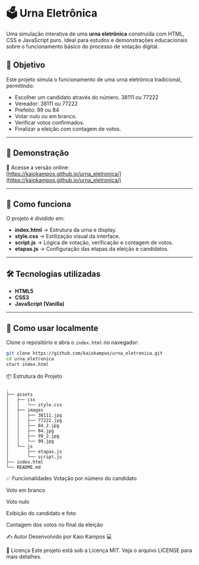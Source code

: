 # 🗳️ Urna Eletrônica

Uma simulação interativa de uma **urna eletrônica** construída com HTML, CSS e JavaScript puro. Ideal para estudos e demonstrações educacionais sobre o funcionamento básico do processo de votação digital.

## 🎯 Objetivo

Este projeto simula o funcionamento de uma urna eletrônica tradicional, permitindo:

- Escolher um candidato através do número. 38111 ou 77222
- Vereador: 38111 ou 77222
- Prefeito: 99 ou 84
- Votar nulo ou em branco.
- Verificar votos confirmados.
- Finalizar a eleição com contagem de votos.

---

## 🚀 Demonstração

🔗 Acesse a versão online:  
[https://kaiokampos.github.io/urna_eletronica/](https://kaiokampos.github.io/urna_eletronica/)

---

## 🧠 Como funciona

O projeto é dividido em:

- **index.html** → Estrutura da urna e display.
- **style.css** → Estilização visual da interface.
- **script.js** → Lógica de votação, verificação e contagem de votos.
- **etapas.js** → Configuração das etapas da eleição e candidatos.

---

## 🛠️ Tecnologias utilizadas

- **HTML5**
- **CSS3**
- **JavaScript (Vanilla)**

---

## 🧪 Como usar localmente

Clone o repositório e abra o `index.html` no navegador:

```bash
git clone https://github.com/kaiokampos/urna_eletronica.git
cd urna_eletronica
start index.html
```

📦 Estrutura do Projeto

```
.
├── assets
│   ├── css
│   │   └── style.css
│   ├── images
│   │   ├── 38111.jpg
│   │   ├── 77222.jpg
│   │   ├── 84_2.jpg
│   │   ├── 84.jpg
│   │   ├── 99_2.jpg
│   │   └── 99.jpg
│   └── js
│       ├── etapas.js
│       └── script.js
├── index.html
└── README.md
```

✅ Funcionalidades
 Votação por número do candidato

 Voto em branco

 Voto nulo

 Exibição do candidato e foto

 Contagem dos votos no final da eleição

✍️ Autor
Desenvolvido por Kaio Kampos 💻

📄 Licença
Este projeto está sob a Licença MIT.
Veja o arquivo LICENSE para mais detalhes.
